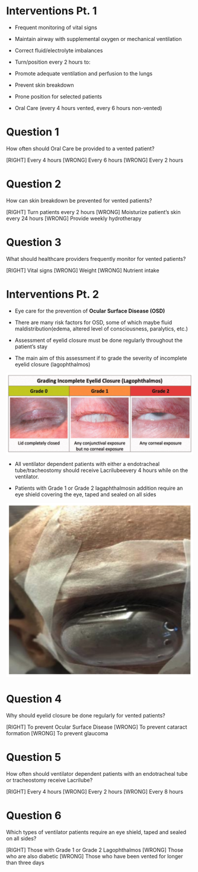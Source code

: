 # Interventions Pt. 1

* Frequent monitoring of vital signs

* Maintain airway with supplemental oxygen or mechanical ventilation

* Correct fluid/electrolyte imbalances

* Turn/position every 2 hours to: 
 * Promote adequate ventilation and perfusion to the lungs
 * Prevent skin breakdown
 
* Prone position for selected patients

* Oral Care (every 4 hours vented, every 6 hours non-vented)

# Question 1
How often should Oral Care be provided to a vented patient? 

[RIGHT] Every 4 hours 
[WRONG] Every 6 hours
[WRONG] Every 2 hours

# Question 2
How can skin breakdown be prevented for vented patients?

[RIGHT] Turn patients every 2 hours
[WRONG] Moisturize patient’s skin every 24 hours
[WRONG] Provide weekly hydrotherapy

# Question 3
What should healthcare providers frequently monitor for vented patients?

[RIGHT] Vital signs
[WRONG] Weight
[WRONG] Nutrient intake

# Interventions Pt. 2

* Eye care for the prevention of **Ocular Surface Disease (OSD)**
 * There are many risk factors for OSD, some of which maybe fluid maldistribution(edema, altered level of consciousness, paralytics, etc.)

* Assessment of eyelid closure must be done regularly throughout the patient’s stay

* The main aim of this assessment if to grade the severity of incomplete eyelid closure (lagophthalmos)

![](assets/interventions.png)

* All ventilator dependent patients with either a endotracheal tube/tracheostomy should receive Lacrilubeevery 4 hours while on the ventilator.

* Patients with Grade 1 or Grade 2 lagaphthalmosin addition require an eye shield covering the eye, taped and sealed on all sides

![](assets/interventions2.png)

# Question 4
Why should eyelid closure be done regularly for vented patients?

[RIGHT] To prevent Ocular Surface Disease
[WRONG] To prevent cataract formation
[WRONG] To prevent glaucoma

# Question 5
How often should ventilator dependent patients with an endotracheal tube or tracheostomy receive Lacrilube?

[RIGHT] Every 4 hours
[WRONG] Every 2 hours
[WRONG] Every 8 hours

# Question 6
Which types of ventilator patients require an eye shield, taped and sealed on all sides?

[RIGHT] Those with Grade 1 or Grade 2 Lagophthalmos
[WRONG] Those who are also diabetic
[WRONG] Those who have been vented for longer than three days